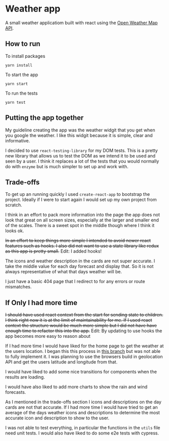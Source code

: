 # Weather app

A small weather applicatiom built with react using the [Open Weather Map API](https://openweathermap.org/api).

## How to run

To install packages

```
yarn install
```

To start the app

```
yarn start
```

To run the tests

```
yarn test
```

## Putting the app together

My guideline creating the app was the weather widgit that you get when you google the weather. I like this widgit because it is simple, clear and informative.

I decided to use `react-testing-library` for my DOM tests. This is a pretty new library that allows us to test the DOM as we intend it to be used and seen by a user. I think it replaces a lot of the tests that you would normally do with `enzyme` but is much simpler to set up and work with.

## Trade-offs

To get up an running quickly I used `create-react-app` to bootstrap the project. Ideally if I were to start again I would set up my own project from scratch.

I think in an effort to pack more information into the page the app does not look that great on all screen sizes, especially at the larger and smaller end of the scales. There is a sweet spot in the middle though where I think it looks ok.

~~In an effort to keep things more simple I intended to avoid newer react features such as hooks. I also did not want to use a state library like redux as this app is pretty small.~~
Edit: I added hooks!

The icons and weather description in the cards are not super accurate. I take the middle value for each day forecast and display that. So it is not always representative of what that days weather will be.

I just have a basic 404 page that I redirect to for any errors or route mismatches.

## If Only I had more time

~~I should have used react context from the start for sending state to children. I think right now it is at the limit of maintainability for me. If I used react context the structure would be much more simple but I did not have have enough time to refactor this into the app.~~
Edit: By updating to use hooks the app becomes more easy to reason about 

If I had more time I would have liked for the home page to get the weather at the users location. I began this this process in [this branch](https://github.com/makeupsomething/weather-app/tree/feature/get-weather-from-coords) but was not able to fully implement it. I was planning to use the browsers build in geolocation API and get the users latitude and longitude from that.

I would have liked to add some nice transitions for components when the results are loading.

I would have also liked to add more charts to show the rain and wind forecasts.

As I mentioned in the trade-offs section I icons and descriptions on the day cards are not that accurate. If I had more time I would have tried to get an average of the days weather icons and descriptions to determine the most accurate icon and description to show to the user.

I was not able to test everything, in particular the functions in the `utils` file need unit tests. I would also have liked to do some e2e tests with cypress.
